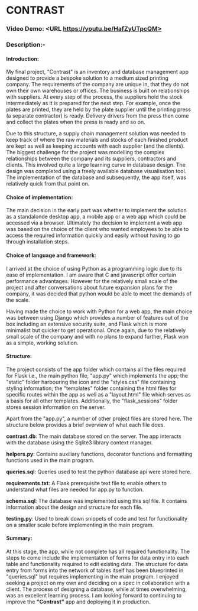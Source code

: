 # CONTRAST
### Video Demo:  <URL https://youtu.be/HafZyUTpcQM>
### Description:-

#### Introduction:
My final project, "Contrast" is an inventory and database management app designed to provide a bespoke solution to a medium sized printing company. The requirements of the company are unique in, that they do not own their own warehouses or offices. The business is built on relationships with suppliers. At every step of the process, the suppliers hold the stock intermediately as it is prepared for the next step. For example, once the plates are printed, they are held by the plate supplier until the printing press (a separate contractor) is ready. Delivery drivers from the press then come and collect the plates when the press is ready and so on.

Due to this structure, a supply chain management solution was needed to keep track of where the raw materials and stocks of each finished product are kept as well as keeping accounts with each supplier (and the clients). The biggest challenge for the project was modelling the complex relationships between the company and its suppliers, contractors and clients. This involved quite a large learning curve in database design. The design was completed using a freely available database visualisation tool. The implementation of the database and subsequently, the app itself, was relatively quick from that point on.

#### Choice of implementation:

The main decision in the early part was whether to implement the solution as a standalonde desktop app, a mobile app or a web app which could be accessed via a browser. Ultimately the decision to implement a web app was based on the choice of the client who wanted employees to be able to access the required information quickly and easily without having to go through installation steps.

#### Choice of language and framework:

I arrived at the choice of using Python as a programming logic due to its ease of implementation. I am aware that C and javascript offer certain performance advantages. However for the relatively small scale of the project and after conversations about future expansion plans for the company, it was decided that python would be able to meet the demands of the scale.

Having made the choice to work with Python for a web app, the main choice was between using Django which provides a number of features out of the box including an extensive security suite, and Flask which is more minimalist but quicker to get operational. Once again, due to the relatively small scale of the company and with no plans to expand further, Flask won as a simple, working solution.

#### Structure:

The project consists of the app folder which contains all the files required for Flask i.e., the main python file, "app.py" which implements the app; the "static" folder harbouring the icon and the "styles.css" file containing styling information; the "templates" folder containing the html files for specific routes within the app as well as a "layout.html" file which serves as a basis for all other templates. Additionally, the "flask_sessions" folder stores session information on the server.

Apart from the "app.py", a number of other project files are stored here. The structure below provides a brief overview of what each file does.

**contrast.db**: The main database stored on the server. The app interacts with the database using the Sqlite3 library context manager.

**helpers.py**: Contains auxiliary functions, decorator functions and formatting functions used in the main program.

**queries.sql**: Queries used to test the python database api were stored here.

**requirements.txt**: A Flask prerequisite text file to enable others to understand what files are needed for app.py to function.

**schema.sql**: The database was implemented using this sql file. It contains information about the design and structure for each file.

**testing.py**: Used to break down snippets of code and test for functionality on a smaller scale before implementing in the main program.

#### Summary:

At this stage, the app, while not complete has all required functionality. The steps to come include the implementation of forms for data entry into each table and functionality required to edit existing data. The structure for data entry from forms into the network of tables itself has been blueprinted in "queries.sql" but requires implementing in the main program. I enjoyed seeking a project on my own and deciding on a spec in collaboration with a client. The process of designing a database, while at times overwhelming, was an excellent learning process. I am looking forward to continuing to improve the **"Contrast"** app and deploying it in production.